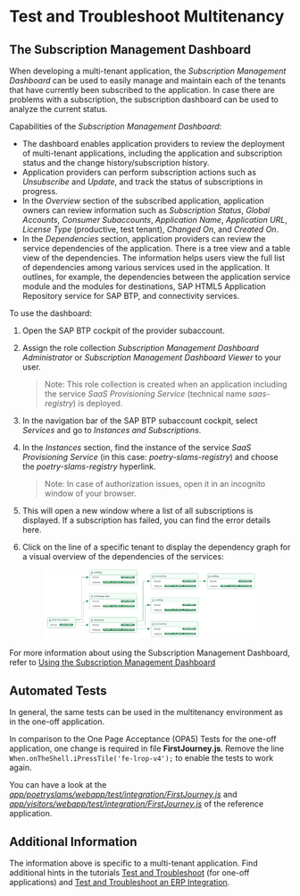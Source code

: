 # Test and Troubleshoot Multitenancy

## The Subscription Management Dashboard

When developing a multi-tenant application, the *Subscription Management Dashboard* can be used to easily manage and maintain each of the tenants that have currently been subscribed to the application. In case there are problems with a subscription, the subscription dashboard can be used to analyze the current status.

Capabilities of the *Subscription Management Dashboard*: 
- The dashboard enables application providers to review the deployment of multi-tenant applications, including the application and subscription status and the change history/subscription history.
- Application providers can perform subscription actions such as *Unsubscribe* and *Update*, and track the status of subscriptions in progress.
- In the *Overview* section of the subscribed application, application owners can review information such as *Subscription Status*, *Global Accounts*, *Consumer Subaccounts*, *Application Name*, *Application URL*, *License Type* (productive, test tenant), *Changed On*, and *Created On*.
- In the *Dependencies* section, application providers can review the service dependencies of the application. There is a tree view and a table view of the dependencies. The information helps users view the full list of dependencies among various services used in the application. It outlines, for example, the dependencies between the application service module and the modules for destinations, 
SAP HTML5 Application Repository service for SAP BTP, and connectivity services. 

To use the dashboard:

1. Open the SAP BTP cockpit of the provider subaccount.

2. Assign the role collection *Subscription Management Dashboard Administrator* or *Subscription Management Dashboard Viewer* to your user. 
    > Note: This role collection is created when an application including the service *SaaS Provisioning Service* (technical name *saas-registry*) is deployed.
3. In the navigation bar of the SAP BTP subaccount cockpit, select *Services* and go to *Instances and Subscriptions*. 
4. In the *Instances* section, find the instance of the service *SaaS Provisioning Service* (in this case: *poetry-slams-registry*) and choose the *poetry-slams-registry* hyperlink.
    > Note: In case of authorization issues, open it in an incognito window of your browser.
5. This will open a new window where a list of all subscriptions is displayed. If a subscription has failed, you can find the error details here.
6. Click on the line of a specific tenant to display the dependency graph for a visual overview of the dependencies of the services:

<center><img src="./images/26_DependencyGraph.png" width="75%"></center>

For more information about using the Subscription Management Dashboard, refer to [Using the Subscription Management Dashboard](https://help.sap.com/docs/btp/sap-business-technology-platform/using-subscription-management-dashboard)

## Automated Tests

In general, the same tests can be used in the multitenancy environment as in the one-off application.  

In comparison to the One Page Acceptance (OPA5) Tests for the one-off application, one change is required in file **FirstJourney.js**. Remove the line `When.onTheShell.iPressTile('fe-lrop-v4');` to enable the tests to work again.

You can have a look at the [*app/poetryslams/webapp/test/integration/FirstJourney.js*](../../../tree/main-multi-tenant/app/poetryslams/webapp/test/integration/FirstJourney.js) and [*app/visitors/webapp/test/integration/FirstJourney.js*](../../../tree/main-multi-tenant/app/visitors/webapp/test/integration/FirstJourney.js) of the reference application.

## Additional Information

The information above is specific to a multi-tenant application. Find additional hints in the tutorials [Test and Troubleshoot](16-Test-Trace-Debug.md) (for one-off applications) and [Test and Troubleshoot an ERP Integration](32-Test-Trace-Debug-ERP.md).
